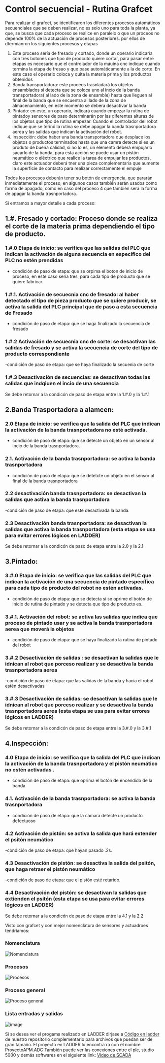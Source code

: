 # Control secuencial - Rutina Grafcet

Para realizar el grafcet, se identificaron los diferentes procesos automáticos secuenciales que se deben realizar, no es solo uno para toda la planta, ya que, se busca que cada proceso se realice en paralelo o que un proceos no depende 100% de la actuación de procesos posteriores. por ellos de dtermianron los siguientes procesos y etapas

1. Este proceso sería de fresado y cortado, donde un operario indicaría con tres botones que tipo de prodcuto quiere cortar, para pasar entre etapas es necesario que el controlador de la máuina cnc indique cuando termina la etapa de fresao y que pase automáticamente a la de corte. En este caso el operario coloca y quita la materia prima y los productos obtenidos
2. Banda transportadora: este proceos trasnladará los objetos ensamblados si detecta que se coloca uno al incio de la banda transportadora( al lado de la zona de ensamble) hasta que lleguen al final de la banda que se encuentra al lado de la zona de almacenamiento, en este momento se debera desactivar la banda
3. Pintado: en este, un operario, indicará cuando empezar la rutina de pintadoy sensores de paso determinarán por las diferentes alturas de los objetos que tipo de rutina empezar. Cuando el controlador del robot indique que se terinó la rutina se debe apagar la banda trasnportadora aerea y las salidas que indican la activación del robot.
4. Inspección: debe haber una banda transportadora que desplace los objetos o productos terminados hasta que una camra detecte si es un produto de buena calidad, si no lo es, un elemento deberá empujarlo sacarlo de la banda, para esta acción se puede usar un pistón neumático o eléctrico que realice la tarea de empujar los productos, claro este actuador deberá tner una pieza complementaria que aumente la superficie de contacto para realizar correctamente el empuje

Todos los procesos deberán tener su botón de emergencia, que pararán inmediatamente el proceso, en algunos casos también serán usados como forma de apagado, como en caso del proceso 4 que también será la forma de apagar la banda trasnportadora. 

Si entramos a mayor detalle a cada proceso:

## 1.#. Fresado y cortado: Proceso donde se realiza el corte de la materia prima dependiendo el tipo de producto.

  ### 1.#.0 Etapa de inicio: se verifica que las salidas del PLC que indican la activación de alguna secuencia en específico del PLC no estén prendidas
  
  - condición de paso de etapa: que se orpima el boton de inicio de proceso, en este caso sería tres, para cada tipo de producto que se quiere fabricar.
 
  ### 1.#.1. Activación de secuecnia cnc de fresado: al haber detectado el tipo de pieza producto que se quiere producir, se activa la salida del PLC principal que de paso a esta secuencia de Fresado
  
  - condición de paso de etapa: que se haga finalizado la secuencia de fresado

 ### 1.#.2 Activación de secuecnia cnc de corte: se desactivan las salidas de fresado y se activa la secuencia de corte del tipo de producto correspondiente
  
  -condición de paso de etapa: que se haya finalizado la secuenia de corte
  
  ### 1.#.3 Desactivación de secuencias: se desactivan todas las salidas que indqiuen el incio de una secuencia
  
  Se debe retornar a la condicón de paso de etapa entre la 1.#.0 y la 1.#.1
  
  
  
  
## 2.Banda Trasportadora a alamcen:

  ### 2.0 Etapa de inicio: se verifica que la salida del PLC que indican la activación de la banda trasnportadora no esté activada.
  
  - condición de paso de etapa: que se detecte un objeto en un sensor al incio de la banda trasnportadora.
 
  ### 2.1. Activación de la banda trasnportadora: se activa la banda trasnportadora 
  
  - condición de paso de etapa: que se detetcte un objeto en el sensor al final de la banda trasnportadora

 ### 2.2 desactivación banda trasnportadora: se desactivan la salidas que activa la banda trasnportadora 
  
  -condición de paso de etapa: que este desactivada la banda. 
  
  ### 2.3 Desactivación banda trasnportadora: se desactivan la salidas que activa la banda trasnportadora (esta etapa se usa para evitar errores lógicos en LADDER) 
  
  Se debe retornar a la condicón de paso de etapa entre la 2.0 y la 2.1
  
  
  
  ## 3.Pintado:

  ### 3.#.0 Etapa de inicio: se verifica que las salidas del PLC que indican la activación de una secuencia de pintado específica para cada tipo de producto del robot no estén activadas.
  
  - condición de paso de etapa: que se detecta si se oprime el botón de inicio de rutina de pintado y se detecta que tipo de producto es.
 
  ### 3.#.1. Activación del robot: se activa las salidas que indica que proceso de pintado usar y se activa la banda trasnportadora aerea que moverá la objetos
  
  - condición de paso de etapa: que se haya finalizado la rutina de pintado del robot

  ### 3.#.2 Desactivación de salidas : se desactivan la salidas que le idnican al robot que porceso realizar y se desactiva la banda trasnportadora aerea
  
  -condición de paso de etapa: que las salidas de la banda y hacia el robot estén desactivadas 
  
  ### 3.#.3 Desactivación de salidas: se desactivan la salidas que le idnican al robot que porceso realizar y se desactiva la banda trasnportadora aerea  (esta etapa se usa para evitar errores lógicos en LADDER) 
  
  Se debe retornar a la condicón de paso de etapa entre la 3.#.0 y la 3.#.1
  
  
  ## 4.Inspección:

  ### 4.0 Etapa de inicio: se verifica que la salida del PLC que indican la activación de la banda trasnportadora y el pistón neumático no estén activadas .
  
  - condición de paso de etapa: que oprima el botón de encendido de la banda.
 
  ### 4.1. Activación de la banda trasnportadora: se activa la banda trasnportadora 
  
  - condición de paso de etapa: que la camara detecte un producto defectuoso
 
  ### 4.2 Activación de pistón: se activa la salida que hará extender el psitón neumático
  
  -condición de paso de etapa: que hayan pasado .2s. 
  
  ### 4.3 Desactivación de pistón: se desactiva la salida del psitón, que haga retraer el pistón neumático
  
  -condición de paso de etapa: que el pistón esté retarido. 
  
  ### 4.4 Desactivación del pistón: se desactivan la salidas que extienden el psitón (esta etapa se usa para evitar errores lógicos en LADDER) 
  
  Se debe retornar a la condicón de paso de etapa entre la 4.1 y la 2.2
  
Visto con grafcet y con mejor nomenclatura de sensores y actuadroes tendríamos:

### Nomenclatura
![Nomenclatura](https://github.com/PurpleWood-APM/Documentacion-Proyecto/assets/51938754/1789a19c-c1e5-4726-a26c-aacae056af56)

### Procesos
![Procesos](https://github.com/PurpleWood-APM/Documentacion-Proyecto/assets/51938754/5d99e337-2cfe-4fe7-89ba-9663cc165df4)


### Proceso general
![Proceso general](https://github.com/PurpleWood-APM/Documentacion-Proyecto/assets/51938754/3dab0e39-206b-4a6e-b38d-0ad092edb902)

### Lista entradas y salidas
![image](https://github.com/PurpleWood-APM/Documentacion-Proyecto/assets/51938754/8f021268-1f00-4215-b0e5-d64a0ced4e90)

Si se desea ver el progama realizado en LADDER dirjase a [Código en ladder](https://github.com/PurpleWood-APM/DisenoDeProduccion) de nuestro repositorio complementario para archivos que puedan ser de gran tamaño. El proyecto en LADDER lo encontra´ra con el nombre ProyectoAPM.ADC
También puede ver las conexiones entre el plc, studio 5000 y demás softwares en el siguiente link: [Video de SCADA](https://www.youtube.com/watch?v=R3Ken7L0liA&t=3s)
